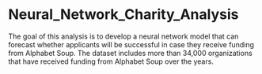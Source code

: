 # Neural_Network_Charity_Analysis

The goal of this analysis is to develop a neural network model that can forecast whether applicants will be successful in case they receive funding from Alphabet Soup. The dataset includes more than 34,000 organizations that have received funding from Alphabet Soup over the years.
